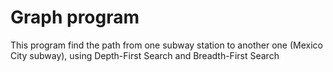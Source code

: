 # Graph program
This program find the path from one subway station to another one (Mexico City subway), using Depth-First Search and Breadth-First Search
